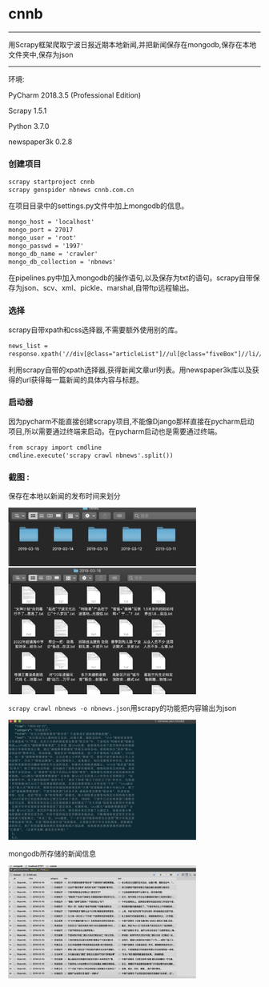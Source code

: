# cnnb

***

用Scrapy框架爬取宁波日报近期本地新闻,并把新闻保存在mongodb,保存在本地文件夹中,保存为json

---

环境: 

PyCharm 2018.3.5 (Professional Edition)

Scrapy 1.5.1

Python 3.7.0

newspaper3k 0.2.8

### 创建项目

```
scrapy startproject cnnb
scrapy genspider nbnews cnnb.com.cn
```

在项目目录中的settings.py文件中加上mongodb的信息。

```
mongo_host = 'localhost'
mongo_port = 27017
mongo_user = 'root'
mongo_passwd = '1997'
mongo_db_name = 'crawler'
mongo_db_collection = 'nbnews'
```

在pipelines.py中加入mongodb的操作语句,以及保存为txt的语句。scrapy自带保存为json、scv、xml、pickle、marshal,自带ftp远程输出。

### 选择

scrapy自带xpath和css选择器,不需要额外使用别的库。

```
news_list = response.xpath('//div[@class="articleList"]//ul[@class="fiveBox"]//li//a//@href').extract()
```

利用scrapy自带的xpath选择器,获得新闻文章url列表。用newspaper3k库以及获得的url获得每一篇新闻的具体内容与标题。

### 启动器

因为pycharm不能直接创建scrapy项目,不能像Django那样直接在pycharm启动项目,所以需要通过终端来启动。在pycharm启动也是需要通过终端。

```
from scrapy import cmdline
cmdline.execute('scrapy crawl nbnews'.split())
```

### 截图 : 

保存在本地以新闻的发布时间来划分

<img src="https://github.com/GGG1235/cnnb/blob/master/images/file1.png" width="375" alt="文件夹">

<img src="https://github.com/GGG1235/cnnb/blob/master/images/file2.png" width="375" alt="本地文件新闻列表">

`scrapy crawl nbnews -o nbnews.json`用scrapy的功能把内容输出为json

<img src="https://github.com/GGG1235/cnnb/blob/master/images/json.png" width="375" alt="保存为json">

mongodb所存储的新闻信息

<img src="https://github.com/GGG1235/cnnb/blob/master/images/mongodb.png" width="375" alt="保存在mongodb">

